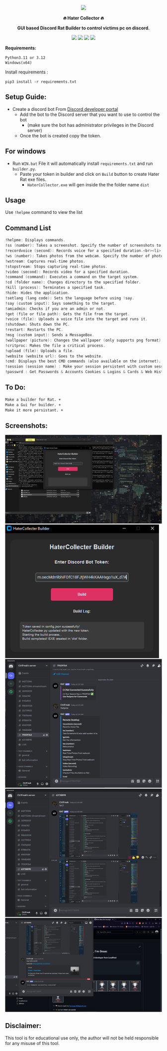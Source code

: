 <p align="center">
  <img src="https://github.com/user-attachments/assets/58359afe-647e-4e82-87e8-4bfc69f936f7" width="800">
</p>

<p align="center">
  <b>🔥 Hater Collector 🔥</b>
 </p> 
 <p align="center">
 <b>GUI based Discord Rat Builder to control victims pc on discord.</b>
 </p>


 <p align="center"> 
<img src="https://img.shields.io/github/stars/0nsec/discord-hater-collector?color=e5c76b&labelColor=22292b&style=for-the-badge"> <img src="https://img.shields.io/github/issues/Mangeshrex/dotfiles?color=67b0e8&labelColor=22292b&style=for-the-badge">
<img src="https://img.shields.io/static/v1?label=license&message=MIT&color=8ccf7e&labelColor=22292b&style=for-the-badge">
<img src="https://img.shields.io/github/forks/0nsec/discord-hater-collector?color=e74c4c&labelColor=1b2224&style=for-the-badge">

</p> 
  
 **Requirements:**
```
Python3.11 or 3.12
Windows(x64)
```
Install requirements :
```
pip3 install -r requirements.txt
```

## Setup Guide:
- Create a discord bot From [Discord developer portal](https://discord.com/developers/applications)
    - Add the bot to the Discord server that you want to use to control the bot
      - (make sure the bot has administrator privileges in the Discord server)
  - Once the bot is created copy the token.

##

## For windows
- Run `WIN.bat` File it will automatically install `requirements.txt` and run `builder.py`.
  - Paste your token in builder and click on `Build` button to create Hater Rat exe files.
    - `HaterCollector.exe` will gen inside the the folder name `dist`


## **Usage**

Use ```!helpme``` command to view the list
 
## **Command List**
```nasm
!helpme: Displays commands.
!ss (number): Takes a screenshot. Specify the number of screenshots to be taken as a parameter.
!recordvoice (second): Records voice for a specified duration.<br><li>
!ws (number): Takes photos from the webcam. Specify the number of photos to be taken as a parameter.
!wstream: Captures real-time photos.
!stopstream: Stops capturing real-time photos.
!video (second): Records video for a specified duration.
!command (command): Executes a command on the target system.
!cd (folder name): Changes directory to the specified folder.
!kill (process): Terminates a specified task.
!hide: Hides the application.
!setlang (lang code): Sets the language before using !say.
!say (custom input): Says something to the target.
!amiadmin: Checks if you are an admin or not.
!get (file or file path): Gets the file from the target.
!voice (file): Uploads a voice file into the target and runs it.
!shutdown: Shuts down the PC.
!restart: Restarts the PC.
!msg (custom input): Sends a MessageBox.
!wallpaper (picture): Changes the wallpaper (only supports png format).
!critproc: Makes the file a critical process.
!upload (file): Uploads a file.
!website (website url): Goes to the website.
!cmd: Displays the best CMD commands (also available on the internet).
!session (session name) : Make your session persistent with custom session name. (Needs a restart to use.)
!passwrd : Get Passwords & Accounts Cookies & Logins & Cards & Web History & Downloads & Info.
```
## **To Do:**
```bash
Make a builder for Rat. +
Make a Gui for builder. +
Make it more persistant. +
```

## **Screenshots:**
<img src="photos/Screenshot (43).png"><br>
<img src="photos/Screenshot (37).png"><br>
<img src="photos/Screenshot (39).png"><br>
<img src="photos/Screenshot (40).png"><br>
<img src="photos/Screenshot (41).png"><br>



## **Disclaimer:**

This tool is for educational use only, the author will not be held responsible for any misuse of this tool.
